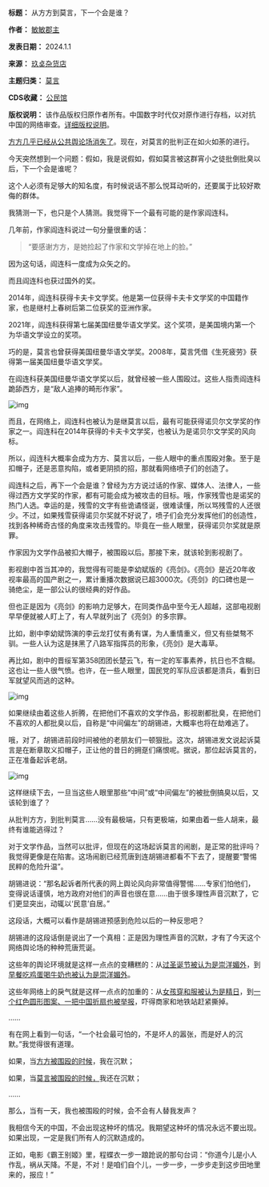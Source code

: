 

**标题：** 从方方到莫言，下一个会是谁？  

**作者：** [敏敏郡主](https://chinadigitaltimes.net/space/敏敏郡主)  

**发表日期：** 2024.1.1  

**来源：** [玖奌杂货店](https://web.archive.org/web/https://mp.weixin.qq.com/s/pPJjX-YtbKXBLjkAJ15hrQ)  

**主题归类：** [莫言](https://chinadigitaltimes.net/space/莫言)  

**CDS收藏：** [公民馆](https://chinadigitaltimes.net/space/%E5%85%AC%E6%B0%91%E9%A6%86)  

**版权说明：** 该作品版权归原作者所有。中国数字时代仅对原作进行存档，以对抗中国的网络审查。[详细版权说明](https://chinadigitaltimes.net/chinese/copyright)。


[方方几乎已经从公共舆论场消失了](http://mp.weixin.qq.com/s?__biz=MzU1NzU5MjU1Ng==&mid=2247491992&idx=1&sn=32ca2cc3fa480afc080756af4c6252be&chksm=fc31db1bcb46520d4a857fcbad3fcb69a6b7619f2520fff7e4070728c52d41519cdfdd374292&scene=21#wechat_redirect)。现在，对莫言的批判正在如火如荼的进行。


今天突然想到一个问题：假如，我是说假如，假如莫言被这群宵小之徒批倒批臭以后，下一个会是谁呢？


这个人必须有足够大的知名度，有时候说话不那么悦耳动听的，还要属于比较好欺侮的群体。


我猜测一下，也只是个人猜测。我觉得下一个最有可能的是作家阎连科。


几年前，作家阎连科说过一句分量很重的话：



> 
> “要感谢方方，是她捡起了作家和文学掉在地上的脸。”
> 
> 
> 


因为这句话，阎连科一度成为众矢之的。


而且阎连科也获过国外的奖。


2014年，阎连科获得卡夫卡文学奖。他是第一位获得卡夫卡文学奖的中国籍作家，也是继村上春树后第二位获奖的亚洲作家。


2021年，阎连科获得第七届美国纽曼华语文学奖。这个奖项，是美国境内第一个为华语文学设立的奖项。


巧的是，莫言也曾获得美国纽曼华语文学奖。2008年，莫言凭借《生死疲劳》获得第一届美国纽曼华语文学奖。


在阎连科获美国纽曼华语文学奖以后，就曾经被一些人围殴过。这些人指责阎连科跪舔西方，是“敌人追捧的畸形作家”。


![img](https://chinadigitaltimes.net/chinese/files/2024/03/post-705579-65e4a11163ec6.png)


而且，在网络上，阎连科也被认为是继莫言以后，最有可能获得诺贝尔文学奖的作家之一。阎连科在2014年获得的卡夫卡文学奖，也被认为是诺贝尔文学奖的风向标。


所以，阎连科大概率会成为方方、莫言以后，一些人眼中的重点围殴对象。至于是扣帽子，还是恶意抅陷，或者更阴损的招，那就看网络喷子们的创造了。


阎连科之后，再下一个会是谁？曾经为方方说过话的作家、媒体人、法律人，一些得过西方文学奖的作家，都有可能会成为被攻击的目标。哦，作家残雪也是诺奖的热门人选。幸运的是，残雪的文字有些诡谲怪诞，很难读懂，所以骂残雪的人还很少。不过，如果残雪获得诺贝尔奖就不好说了，喷子们会充分发挥他们的创造性，找到各种稀奇古怪的角度来攻击残雪的。毕竟在一些人眼里，获得诺贝尔奖就是原罪。


作家因为文学作品被扣大帽子，被围殴以后。那接下来，就该轮到影视剧了。


影视剧中首当其冲的，我觉得有可能是李幼斌版的《亮剑》。《亮剑》是近20年收视率最高的国产剧之一，累计重播次数据说已超3000次。《亮剑》的口碑也是一骑绝尘，是一部公认的很经典的好作品。


但也正是因为《亮剑》的影响力足够大，在同类作品中至今无人超越，这部电视剧早早便就被人盯上了，有人早就列出了《亮剑》的多宗罪。


比如，剧中李幼斌饰演的李云龙打仗有勇有谋，为人重情重义，但又有些桀骜不驯。一些人认为这是抹黑了八路军指挥员的形象，《亮剑》是大毒草。


再比如，剧中的晋绥军第358团团长楚云飞，有一定的军事素养，抗日也不含糊。这也让一些人很气愤。也许，在一些人眼里，国民党的军队应该都是溃兵，看到日军就望风而逃的这种。


![img](https://chinadigitaltimes.net/chinese/files/2024/03/post-705579-65e4a111794a2.)


如果继续由着这些人折腾，在把他们不喜欢的文学作品，影视剧都批臭，在把他们不喜欢的人都批臭以后，自称是“中间偏左”的胡锡进，大概率也将在劫难逃了。


哦，对了，胡锡进前段时间被他的老朋友们一顿狠批。这次，胡锡进发文说起诉莫言是在断章取义扣帽子，正让他的昔日的拥趸们痛恨呢。据说，那位起诉莫言的，正在准备起诉老胡。


![img](https://chinadigitaltimes.net/chinese/files/2024/03/post-705579-65e4a11197635.)


这样继续下去，一旦当这些人眼里那些“中间”或“中间偏左”的被批倒搞臭以后，又该轮到谁了？


从批判方方，到批判莫言……没有最极端，只有更极端，如果由着一些人胡来，最终有谁能逃得过？


对于文学作品，当然可以批评，但现在的这场起诉莫言的闹剧，是正常的批评吗？我觉得更像是在陷害。这场闹剧已经荒唐到连胡锡进都看不下去了，提醒要“警惕民粹的危险升温”。


胡锡进说：“那名起诉者所代表的网上舆论风向非常值得警惕……专家们怕他们，变得说话谨慎，地方政府对他们的声音也很在意……由于很多理性声音沉默了，它们更显突出，动辄以‘民意’自居。”


这段话，大概可以看作是胡锡进预感到危险以后的一种反思吧？


胡锡进的这段话倒是说出了一个真相：正是因为理性声音的沉默，才有了今天这个网络舆论场的种种荒唐荒诞。


这些年的舆论环境就是这样一点点的变糟糕的：从[过圣诞节被认为是崇洋媚外](http://mp.weixin.qq.com/s?__biz=MzI4OTc5MDEyNA==&mid=2247500168&idx=1&sn=2908d6f7d77bc591950b61db821e79b8&chksm=ec2b404bdb5cc95d30df9638b266eff235158a711136e1750d75e050f60cfb1ccd0a9bd2b33b&scene=21#wechat_redirect)，到[早餐吃鸡蛋喝牛奶也被认为是崇洋媚外](http://mp.weixin.qq.com/s?__biz=MzI4OTc5MDEyNA==&mid=2247484685&idx=1&sn=446d3c3f68759bc28cf7659847636c53&chksm=ec2884cedb5f0dd8d397b85b4540f27853f5b6b25c29786a0c5d79decad456d8049723ba99fa&scene=21#wechat_redirect)。


这些年网络上的戾气就是这样一点点的加重的：从[女孩穿和服被认为是精日](http://mp.weixin.qq.com/s?__biz=MzU1NzU5MjU1Ng==&mid=2247488144&idx=1&sn=c6a89c74983615d9449f31577427253d&chksm=fc322813cb45a10545b228cd8ffc0158c9529c1cb100b5dd77a9f8951b8eeb768b76e1319a4c&scene=21#wechat_redirect)，到[一个红色圆形图案、一把中国折扇也被举报](http://mp.weixin.qq.com/s?__biz=MzI4OTc5MDEyNA==&mid=2247500270&idx=1&sn=dda4616649befea997eeb248aeb52922&chksm=ec2b402ddb5cc93b8df1ee99929f2e736bc97769ed1f430974945ad82f7aa0e27af630d2e05e&scene=21#wechat_redirect)，吓得商家和地铁站赶紧撕掉。


……


有在网上看到一句话，“一个社会最可怕的，不是坏人的嚣张，而是好人的沉默。”我觉得很有道理。


如果，当[方方被围殴的时候](http://mp.weixin.qq.com/s?__biz=MzI4OTc5MDEyNA==&mid=2247484449&idx=1&sn=54904937bb745bf7dd1c4e8d329fd0e0&chksm=ec2885e2db5f0cf4ed78f65054e32d07e192c005fef69517accb38cb091d241922c7834fad9e&scene=21#wechat_redirect)，我在沉默；


如果，当[莫言被围殴的时候，](http://mp.weixin.qq.com/s?__biz=MzU1NzU5MjU1Ng==&mid=2247491902&idx=1&sn=4226c75578436a10078a3a5ad4621d7a&chksm=fc31dbbdcb4652ab531d01d1c123ecad1938359f8a645cd3e15f9ce28897cf40b67fda428359&scene=21#wechat_redirect)我还在沉默；


……


那么，当有一天，我也被围殴的时候，会不会有人替我发声？


我相信今天的中国，不会出现这种坏的情况。我期望这种坏的情况永远不要出现。如果出现，一定是我们所有人的沉默造成的。


正如，电影《霸王别姬》里，程蝶衣一步一踉跄说的那句台词：“你道今儿是小人作乱，祸从天降。不是，不对！是咱们自个儿，一步一步，一步步走到这步田地里来的，报应！”

